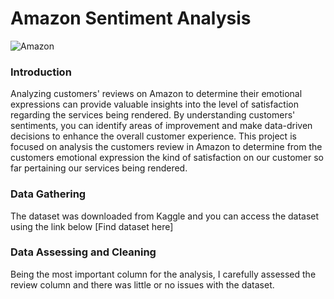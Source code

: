 # Amazon Sentiment Analysis 

![Amazon](https://github.com/victorsomadina/Amazon/assets/103338741/ac96ea9f-6a90-4770-bbc8-705142bc4dcd)

### Introduction 
Analyzing customers' reviews on Amazon to determine their emotional expressions can provide valuable insights into the level of satisfaction regarding the services being rendered. By understanding customers' sentiments, you can identify areas of improvement and make data-driven decisions to enhance the overall customer experience. This project is focused on analysis the customers review in Amazon to determine from the customers emotional expression the kind of satisfaction on our customer so far pertaining our services being rendered. 
### Data Gathering 
The dataset was downloaded from Kaggle and you can access the dataset using the link below [Find dataset here]
### Data Assessing and Cleaning 
Being the most important column for the analysis, I carefully assessed the review column and there was little or no issues with the dataset. 
